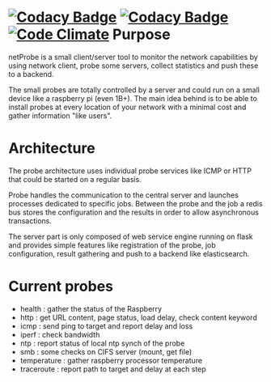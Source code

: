 [![Codacy Badge](https://api.codacy.com/project/badge/Grade/783f58bd103940a399331ca5711af28f)](https://www.codacy.com/app/achauvinhameau/netProbe?utm_source=github.com&amp;utm_medium=referral&amp;utm_content=achauvinhameau/netProbe&amp;utm_campaign=Badge_Grade) [![Codacy Badge](https://api.codacy.com/project/badge/Coverage/783f58bd103940a399331ca5711af28f)](https://www.codacy.com/app/achauvinhameau/netProbe?utm_source=github.com&utm_medium=referral&utm_content=achauvinhameau/netProbe&utm_campaign=Badge_Coverage) [![Code Climate](https://codeclimate.com/github/achauvinhameau/netProbe/badges/gpa.svg)](https://codeclimate.com/github/achauvinhameau/netProbe)
Purpose
=======

netProbe is a small client/server tool to monitor the network
capabilities by using network client, probe some servers, collect
statistics and push these to a backend.

The small probes are totally controlled by a server and could run on a
small device like a raspberry pi (even 1B+). The main idea behind is
to be able to install probes at every location of your network with a
minimal cost and gather information "like users".

Architecture
============

The probe architecture uses individual probe services like ICMP or
HTTP that could be started on a regular basis.

Probe handles the communication to the central server and launches
processes dedicated to specific jobs. Between the probe and the job a
redis bus stores the configuration and the results in order to allow
asynchronous transactions.

The server part is only composed of web service engine running on
flask and provides simple features like registration of the probe, job
configuration, result gathering and push to a backend like
elasticsearch.

Current probes
==============
* health : gather the status of the Raspberry
* http : get URL content, page status, load delay, check content keyword
* icmp : send ping to target and report delay and loss
* iperf : check bandwidth
* ntp : report status of local ntp synch of the probe
* smb : some checks on CIFS server (mount, get file)
* temperature : gather raspberry processor temperature
* traceroute : report path to target and delay at each step
